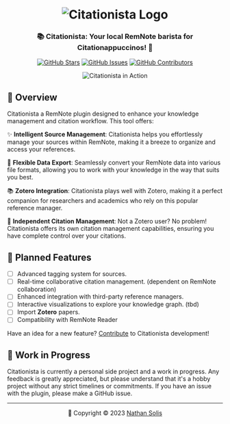 <h1 align="center">
	<img src="https://raw.githubusercontent.com/coldenate/citationista/main/assets/citationista-logo.png" alt="Citationista Logo">
</h1>

<h3 align="center">
	📚 Citationista: Your local RemNote barista for Citationappuccinos! 📖
</h3>

<p align="center">
	<a href="https://github.com/coldenate/citationista/stargazers"><img src="https://img.shields.io/github/stars/coldenate/citationista?colorA=363a4f&colorB=b7bdf8&style=for-the-badge" alt="GitHub Stars"></a>
	<a href="https://github.com/coldenate/citationista/issues"><img src="https://img.shields.io/github/issues/coldenate/citationista?colorA=363a4f&colorB=f5a97f&style=for-the-badge" alt="GitHub Issues"></a>
	<a href="https://github.com/coldenate/citationista/contributors"><img src="https://img.shields.io/github/contributors/coldenate/citationista?colorA=363a4f&colorB=a6da95&style=for-the-badge" alt="GitHub Contributors"></a>
</p>

<p align="center">
	<img src="https://raw.githubusercontent.com/coldenate/citationista/main/assets/remnote-preview.gif" alt="Citationista in Action">
</p>

## 🚀 Overview

Citationista a RemNote plugin designed to enhance your knowledge management and citation workflow. This tool offers:

✨ **Intelligent Source Management**: Citationista helps you effortlessly manage your sources within RemNote, making it a breeze to organize and access your references.

📂 **Flexible Data Export**: Seamlessly convert your RemNote data into various file formats, allowing you to work with your knowledge in the way that suits you best.

📚 **Zotero Integration**: Citationista plays well with Zotero, making it a perfect companion for researchers and academics who rely on this popular reference manager.

🧩 **Independent Citation Management**: Not a Zotero user? No problem! Citationista offers its own citation management capabilities, ensuring you have complete control over your citations.

## 📅 Planned Features

- [ ] Advanced tagging system for sources.
- [ ] Real-time collaborative citation management. (dependent on RemNote collaboration)
- [ ] Enhanced integration with third-party reference managers.
- [ ] Interactive visualizations to explore your knowledge graph. (tbd)
- [ ] Import **Zotero** papers.
- [ ] Compatibility with RemNote Reader

Have an idea for a new feature? [Contribute](CONTRIBUTING.md) to Citationista development!

## 🚧 Work in Progress

Citationista is currently a personal side project and a work in progress. Any feedback is greatly appreciated, but please understand that it's a hobby project without any strict timelines or commitments. If you have an issue with the plugin, please make a GitHub issue.

<!-- This is a comment ## 💝 Thanks to Our Contributors


## 📄 Installation



## 📖 Documentation

Explore the full potential of Citationista by diving into our comprehensive [Documentation](https://citationista-docs.example.com). Learn how to make the most of its features and supercharge your RemNote experience!

## 🐛 Bugs and Issues

Found a bug or want to suggest a feature? Please open an issue on our [GitHub Issues](https://github.com/coldenate/citationista/issues) page. Your feedback is invaluable!

-->
---

<p align="center">
	📆 Copyright &copy; 2023 <a href="https://github.com/coldenate" target="_blank">Nathan Solis</a>
</p>
